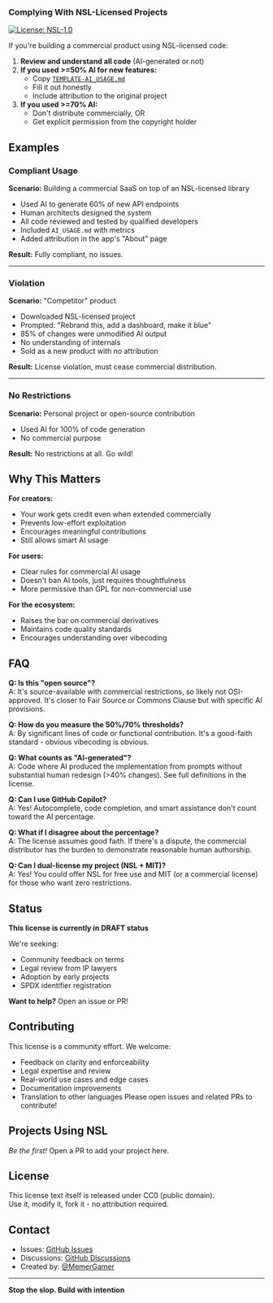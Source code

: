 ### Complying With NSL-Licensed Projects

[![License: NSL-1.0](https://img.shields.io/badge/License-NSL%201.0-blue.svg)](https://github.com/[your-username]/no-slop-license)

If you're building a commercial product using NSL-licensed code:

1. **Review and understand all code** (AI-generated or not)
2. **If you used >=50% AI for new features:**
   - Copy [`TEMPLATE-AI_USAGE.md`](./TEMPLATE-AI_USAGE.md)
   - Fill it out honestly
   - Include attribution to the original project
3. **If you used >=70% AI:**
   - Don't distribute commercially, OR
   - Get explicit permission from the copyright holder

## Examples

### Compliant Usage

**Scenario:** Building a commercial SaaS on top of an NSL-licensed library

- Used AI to generate 60% of new API endpoints
- Human architects designed the system
- All code reviewed and tested by qualified developers
- Included `AI_USAGE.md` with metrics
- Added attribution in the app's "About" page

**Result:** Fully compliant, no issues.

---

### Violation

**Scenario:** "Competitor" product

- Downloaded NSL-licensed project
- Prompted: "Rebrand this, add a dashboard, make it blue"
- 85% of changes were unmodified AI output
- No understanding of internals
- Sold as a new product with no attribution

**Result:** License violation, must cease commercial distribution.

---

### No Restrictions

**Scenario:** Personal project or open-source contribution

- Used AI for 100% of code generation
- No commercial purpose

**Result:** No restrictions at all. Go wild!

## Why This Matters

**For creators:**

- Your work gets credit even when extended commercially
- Prevents low-effort exploitation
- Encourages meaningful contributions
- Still allows smart AI usage

**For users:**

- Clear rules for commercial AI usage
- Doesn't ban AI tools, just requires thoughtfulness
- More permissive than GPL for non-commercial use

**For the ecosystem:**

- Raises the bar on commercial derivatives
- Maintains code quality standards
- Encourages understanding over vibecoding

## FAQ

**Q: Is this "open source"?**  
A: It's source-available with commercial restrictions, so likely not OSI-approved. It's closer to Fair Source or Commons Clause but with specific AI provisions.

**Q: How do you measure the 50%/70% thresholds?**  
A: By significant lines of code or functional contribution. It's a good-faith standard - obvious vibecoding is obvious.

**Q: What counts as "AI-generated"?**  
A: Code where AI produced the implementation from prompts without substantial human redesign (>40% changes). See full definitions in the license.

**Q: Can I use GitHub Copilot?**  
A: Yes! Autocomplete, code completion, and smart assistance don't count toward the AI percentage.

**Q: What if I disagree about the percentage?**  
A: The license assumes good faith. If there's a dispute, the commercial distributor has the burden to demonstrate reasonable human authorship.

**Q: Can I dual-license my project (NSL + MIT)?**  
A: Yes! You could offer NSL for free use and MIT (or a commercial license) for those who want zero restrictions.

## Status

**This license is currently in DRAFT status**

We're seeking:

- Community feedback on terms
- Legal review from IP lawyers
- Adoption by early projects
- SPDX identifier registration

**Want to help?** Open an issue or PR!

## Contributing

This license is a community effort. We welcome:

- Feedback on clarity and enforceability
- Legal expertise and review
- Real-world use cases and edge cases
- Documentation improvements
- Translation to other languages
  Please open issues and related PRs to contribute!

## Projects Using NSL

_Be the first!_ Open a PR to add your project here.

## License

This license text itself is released under CC0 (public domain).  
Use it, modify it, fork it - no attribution required.

## Contact

- Issues: [GitHub Issues](../../issues)
- Discussions: [GitHub Discussions](../../discussions)
- Created by: [@MemerGamer](https://github.com/MemerGamer)

---

**Stop the slop. Build with intention**

